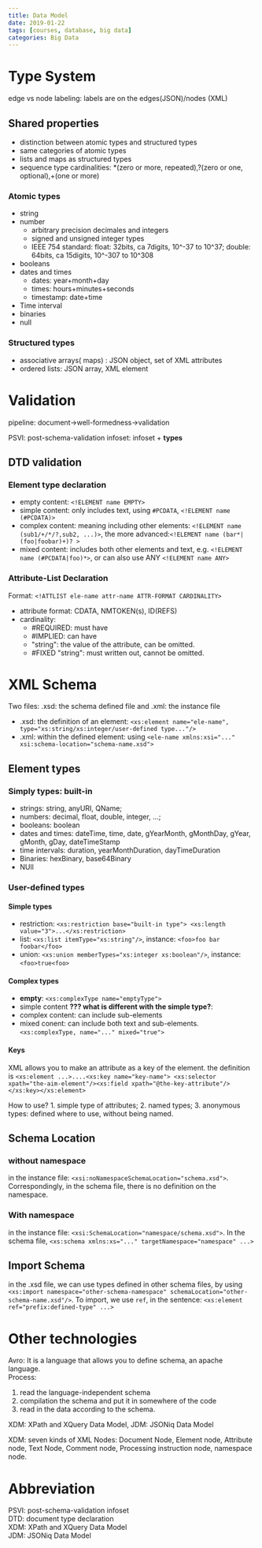 ```yaml
---
title: Data Model
date: 2019-01-22
tags: [courses, database, big data]
categories: Big Data
---
```




# Type System

edge vs node labeling: labels are on the edges(JSON)/nodes (XML)
## Shared properties
- distinction between atomic types and structured types
- same categories of atomic types
- lists and maps as structured types
- sequence type cardinalities: *(zero or more, repeated),?(zero or one, optional),+(one or more)
### Atomic types
- string
- number
	- arbitrary precision decimales and integers
	- signed and unsigned integer types
	- IEEE 754 standard: float: 32bits, ca 7digits, 10^-37 to 10^37; double: 64bits, ca 15digits, 10^-307 to 10^308
- booleans
- dates and times
	- dates: year+month+day
	- times: hours+minutes+seconds
	- timestamp: date+time
- Time interval
- binaries
- null
### Structured types
- associative arrays( maps) : JSON object, set of XML attributes
- ordered lists: JSON array, XML element

# Validation
pipeline: document->well-formedness->validation

PSVI: post-schema-validation infoset: infoset + **types**
## DTD validation
### Element type declaration
- empty content: ```<!ELEMENT name EMPTY>```
- simple content: only includes text, using ```#PCDATA```, ```<!ELEMENT name (#PCDATA)>```
- complex content: meaning including other elements: ```<!ELEMENT name (sub1/+/*/?,sub2, ...)>```, the more advanced:```<!ELEMENT name (bar*|(foo|foobar)+)? >```
- mixed content: includes both other elements and text, e.g. ```<!ELEMENT name (#PCDATA|foo)*>```, or can also use ANY ```<!ELEMENT name ANY>```
### Attribute-List Declaration
Format: ```<!ATTLIST ele-name attr-name ATTR-FORMAT CARDINALITY>```
- attribute format: CDATA, NMTOKEN(s), ID(REFS)
- cardinality: 
	- #REQUIRED: must have
	- #IMPLIED: can have
	- "string": the value of the attribute, can be omitted.
	- #FIXED "string": must written out, cannot be omitted.

# XML Schema
Two files: .xsd: the schema defined file and .xml: the instance file
- .xsd: the definition of an element: ```<xs:element name="ele-name", type="xs:string/xs:integer/user-defined type..."/>```
- .xml: within the defined element: using ```<ele-name xmlns:xsi="..." xsi:schema-location="schema-name.xsd">```

## Element types
### Simply types: built-in
- strings: string, anyURI, QName; 
- numbers: decimal, float, double, integer, ...; 
- booleans: boolean
- dates and times: dateTime, time, date, gYearMonth, gMonthDay, gYear, gMonth, gDay, dateTimeStamp
- time intervals: duration, yearMonthDuration, dayTimeDuration
- Binaries: hexBinary, base64Binary
- NUll
### User-defined types
#### Simple types
- restriction: ```<xs:restriction base="built-in type"> <xs:length value="3">...</xs:restriction>```
- list: ```<xs:list itemType="xs:string"/>```, instance: ```<foo>foo bar foobar</foo>```
- union: ```<xs:union memberTypes="xs:integer xs:boolean"/>```, instance: ```<foo>true<foo>```
#### Complex types
- **empty**: ```<xs:complexType name="emptyType">```
- simple content **??? what is different with the simple type?**: 
- complex content: can include sub-elements
- mixed conent: can include both text and sub-elements. ```<xs:complexType, name="..." mixed="true">```
#### Keys
XML allows you to make an attribute as a key of the element. the definition is 
```<xs:element ...>....<xs:key name="key-name"> <xs:selector xpath="the-aim-element"/><xs:field xpath="@the-key-attribute"/></xs:key></xs:element>```

How to use? 1. simple type of attributes; 2. named types; 3. anonymous types: defined where to use, without being named.

## Schema Location
### without namespace
in the instance file:  ```<xsi:noNamespaceSchemaLocation="schema.xsd">```. Correspondingly, in the schema file, there is no definition on the namespace.
### With namespace
in the instance file:  ```<xsi:SchemaLocation="namespace/schema.xsd">```.
In the schema file, ```<xs:schema xmlns:xs="..." targetNamespace="namespace" ...>``` 

## Import Schema
in the .xsd file, we can use types defined in other schema files, by using 	```<xs:import namespace="other-schema-namespace" schemaLocation="other-schema-name.xsd"/>```. To import, we use ```ref```, in the sentence: ```<xs:element ref="prefix:defined-type" ...>```

# Other technologies
Avro: It is a language that allows you to define schema, an apache language.   
Process: 
1. read the language-independent schema
2. compilation the schema and put it in somewhere of the code
3. read in the data according to the schema.

XDM: XPath and XQuery Data Model, JDM: JSONiq Data Model

XDM: seven kinds of XML Nodes: Document Node, Element node, Attribute node, Text Node, Comment node, Processing instruction node, namespace node.
# Abbreviation
PSVI: post-schema-validation infoset  
DTD: document type declaration  
XDM: XPath and XQuery Data Model  
JDM: JSONiq Data Model